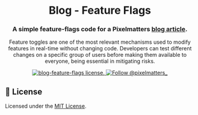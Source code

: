 <h1 align="center">
  Blog - Feature Flags
</h1>

<h3 align="center">
  A simple feature-flags code for a Pixelmatters <a href="https://www.pixelmatters.com/blog/feature-toggle-a-hands-on-guide-to-start-using-it" target="_blank">blog article</a>.
</h3>

<p align="center">
Feature toggles are one of the most relevant mechanisms used to modify features in real-time without changing code. Developers can test different changes on a specific group of users before making them available to everyone, being essential in mitigating risks.
</p>

<p align="center">
  <a href="https://github.com/Pixelmatters/blog-feature-flags/blob/main/LICENSE">
    <img src="https://img.shields.io/npm/l/@pixelmatters/blog-feature-flags" alt="blog-feature-flags license." />
  </a>
  <a href="https://twitter.com/intent/follow?screen_name=pixelmatters_">
    <img src="https://img.shields.io/twitter/follow/pixelmatters_.svg?label=Follow%20@pixelmatters_" alt="Follow @pixelmatters_" />
  </a>
</p>

## 📝 License

Licensed under the [MIT License](./LICENSE).

